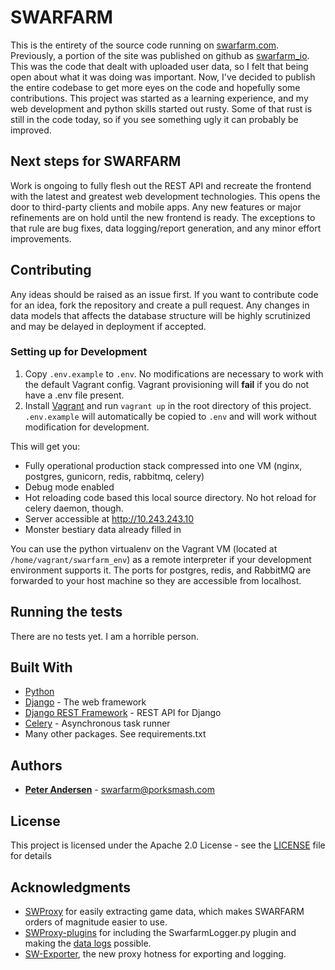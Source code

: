# SWARFARM

This is the entirety of the source code running on [swarfarm.com](https://swarfarm.com).
Previously, a portion of the site was published on github as [swarfarm_io](https://github.com/porksmash/swarfarm_io).
This was the code that dealt with uploaded user data, so I felt that being open about what it was doing was important.
Now, I've decided to publish the entire codebase to get more eyes on the code and hopefully some contributions. 
This project was started as a learning experience, and my web development and python skills started out rusty.
Some of that rust is still in the code today, so if you see something ugly it can probably be improved.

## Next steps for SWARFARM

Work is ongoing to fully flesh out the REST API and recreate the frontend with the latest and greatest web development technologies.
This opens the door to third-party clients and mobile apps.
Any new features or major refinements are on hold until the new frontend is ready.
The exceptions to that rule are bug fixes, data logging/report generation, and any minor effort improvements.

## Contributing

Any ideas should be raised as an issue first.
If you want to contribute code for an idea, fork the repository and create a pull request.
Any changes in data models that affects the database structure will be highly scrutinized and may be delayed in deployment if accepted.

### Setting up for Development

1. Copy `.env.example` to `.env`. No modifications are necessary to work with the default Vagrant config.
Vagrant provisioning will **fail** if you do not have a .env file present.
2. Install [Vagrant](https://www.vagrantup.com/downloads.html) and run `vagrant up` in the root directory of this project.
`.env.example` will automatically be copied to `.env` and will work without modification for development.

This will get you:
 * Fully operational production stack compressed into one VM (nginx, postgres, gunicorn, redis, rabbitmq, celery)
 * Debug mode enabled
 * Hot reloading code based this local source directory. No hot reload for celery daemon, though.
 * Server accessible at http://10.243.243.10
 * Monster bestiary data already filled in

You can use the python virtualenv on the Vagrant VM (located at `/home/vagrant/swarfarm_env`) as a remote interpreter if your development environment supports it.
The ports for postgres, redis, and RabbitMQ are forwarded to your host machine so they are accessible from localhost. 

## Running the tests

There are no tests yet. I am a horrible person. 

## Built With

* [Python](https://www.python.org/)
* [Django](https://www.djangoproject.com/) - The web framework
* [Django REST Framework](http://www.django-rest-framework.org/) - REST API for Django
* [Celery](http://www.celeryproject.org/) - Asynchronous task runner
* Many other packages. See requirements.txt

## Authors

* [**Peter Andersen**](https://github.com/porksmash) - swarfarm@porksmash.com

## License

This project is licensed under the Apache 2.0 License - see the [LICENSE](LICENSE) file for details

## Acknowledgments

* [SWProxy](https://github.com/kakaroto/SWProxy/) for easily extracting game data, which makes SWARFARM orders of magnitude easier to use. 
* [SWProxy-plugins](https://github.com/lstern/SWProxy-plugins/) for including the SwarfarmLogger.py plugin and making the [data logs](https://swarfarm.com/data/log/) possible.
* [SW-Exporter](https://github.com/Xzandro/sw-exporter), the new proxy hotness for exporting and logging.
